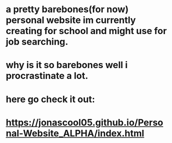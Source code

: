 # a pretty barebones(for now) personal website im currently creating for school and might use for job searching.
# why is it so barebones well i procrastinate a lot.
# here go check it out:
# https://jonascool05.github.io/Personal-Website_ALPHA/index.html